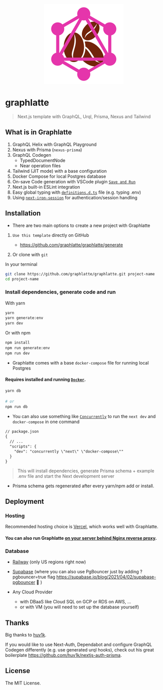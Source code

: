 <p align="center">
   <img width="256" src="public/graphlatte.svg" alt="Graphlatte logo" />
</p>

# graphlatte

> Next.js template with GraphQL, Urql, Prisma, Nexus and Tailwind

## What is in Graphlatte

1. GraphQL Helix with GraphQL Playground
2. Nexus with Prisma (`nexus-prisma`)
3. GraphQL Codegen
   - TypedDocumentNode
   - Near operation files
4. Tailwind (JIT mode) with a base configuration
5. Docker Compose for local Postgres database
6. On-save Code generation with VSCode plugin [`Save and Run`](https://marketplace.visualstudio.com/items?itemName=wk-j.save-and-run)
7. Next.js built-in ESLint integration
8. Easy global typing with [`definitions.d.ts`](https://github.com/graphlatte/graphlatte/blob/main/src/config/definitions.d.ts) file (e.g. typing .env)
9. Using [`next-iron-session`](https://github.com/vvo/next-iron-session) for authentication/session handling

## Installation

- There are two main options to create a new project with Graphlatte

1. `Use this template` directly on GitHub

   - https://github.com/graphlatte/graphlatte/generate

2. Or clone with `git`

In your terminal

```bash
git clone https://github.com/graphlatte/graphlatte.git project-name
cd project-name
```

### Install dependencies, generate code and run

With yarn

```bash
yarn
yarn generate:env
yarn dev
```

Or with npm

```bash
npm install
npm run generate:env
npm run dev
```

- Graphlatte comes with a base `docker-compose` file for running local Postgres

#### Requires installed and running [`Docker`](https://docs.docker.com/get-docker).

```bash
yarn db

# or
npm run db
```

- You can also use something like [`Concurrently`](https://github.com/kimmobrunfeldt/concurrently) to run the `next dev` and `docker-compose` in one command

```jsonc
// package.json
{
  // ...
  "scripts": {
    "dev": "concurrently \"next\" \"docker-compose\""
  }
}
```

> This will install dependencies, generate Prisma schema + example .env file and start the Next development server

- Prisma schema gets regenerated after every yarn/npm add or install.

## Deployment

### Hosting

Recommended hosting choice is [Vercel](https://vercel.com/), which works well with Graphlatte.

#### You can also run Graphlatte [on your server behind Nginx reverse proxy](https://gist.github.com/kocisov/2a9567eb51b83dfef48efce02ef3ab06).

### Database

- [Railway](https://railway.app/) (only US regions right now)
- [Supabase](https://supabase.io/) (where you can also use PgBouncer just by adding ?pgbouncer=true flag https://supabase.io/blog/2021/04/02/supabase-pgbouncer 🤯 )

- Any Cloud Provider

  - with DBaaS like Cloud SQL on GCP or RDS on AWS, ...
  - or with VM (you will need to set up the database yourself)

## Thanks

Big thanks to [huv1k](https://github.com/huv1k).

If you would like to use Next-Auth, Dependabot and configure GraphQL Codegen differently (e.g. use generated urql hooks), check out his great boilerplate https://github.com/huv1k/nextjs-auth-prisma.

## License

The MIT License.
